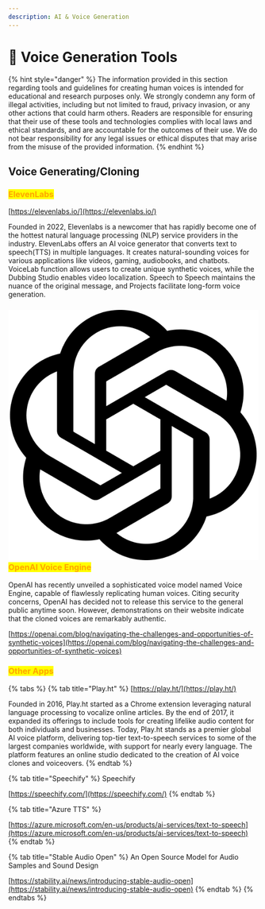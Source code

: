 ```yaml
---
description: AI & Voice Generation
---
```


# 🎤 Voice Generation Tools

{% hint style="danger" %}
The information provided in this section regarding tools and guidelines for creating human voices is intended for educational and research purposes only. We strongly condemn any form of illegal activities, including but not limited to fraud, privacy invasion, or any other actions that could harm others. Readers are responsible for ensuring that their use of these tools and technologies complies with local laws and ethical standards, and are accountable for the outcomes of their use. We do not bear responsibility for any legal issues or ethical disputes that may arise from the misuse of the provided information.
{% endhint %}

## Voice Generating/Cloning&#x20;

### <mark style="color:orange;">ElevenLabs</mark>

[https://elevenlabs.io/](https://elevenlabs.io/)

Founded in 2022, Elevenlabs is a newcomer that has rapidly become one of the hottest natural language processing (NLP) service providers in the industry. ElevenLabs offers an AI voice generator that converts text to speech(TTS) in multiple languages. It creates natural-sounding voices for various applications like videos, gaming, audiobooks, and chatbots. VoiceLab function allows users to create unique synthetic voices, while the Dubbing Studio enables video localization. Speech to Speech maintains the nuance of the original message, and Projects facilitate long-form voice generation.&#x20;



### <img src="../../.gitbook/assets/openai-logomark.png" alt="" data-size="line"><mark style="color:orange;">OpenAI Voice Engine</mark>

OpenAI has recently unveiled a sophisticated voice model named Voice Engine, capable of flawlessly replicating human voices. Citing security concerns, OpenAI has decided not to release this service to the general public anytime soon. However, demonstrations on their website indicate that the cloned voices are remarkably authentic.

[https://openai.com/blog/navigating-the-challenges-and-opportunities-of-synthetic-voices](https://openai.com/blog/navigating-the-challenges-and-opportunities-of-synthetic-voices)



### <mark style="color:orange;">Other Apps</mark>

{% tabs %}
{% tab title="Play.ht" %}
[https://play.ht/](https://play.ht/)

Founded in 2016, Play.ht started as a Chrome extension leveraging natural language processing to vocalize online articles. By the end of 2017, it expanded its offerings to include tools for creating lifelike audio content for both individuals and businesses. Today, Play.ht stands as a premier global AI voice platform, delivering top-tier text-to-speech services to some of the largest companies worldwide, with support for nearly every language. The platform features an online studio dedicated to the creation of AI voice clones and voiceovers.
{% endtab %}

{% tab title="Speechify" %}
Speechify

[https://speechify.com/](https://speechify.com/)
{% endtab %}

{% tab title="Azure TTS" %}


[https://azure.microsoft.com/en-us/products/ai-services/text-to-speech](https://azure.microsoft.com/en-us/products/ai-services/text-to-speech)
{% endtab %}

{% tab title="Stable Audio Open" %}
An Open Source Model for Audio Samples and Sound Design

[https://stability.ai/news/introducing-stable-audio-open](https://stability.ai/news/introducing-stable-audio-open)
{% endtab %}
{% endtabs %}



